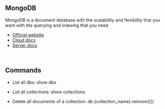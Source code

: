 ## MongoDB
MongoDB is a document database with the scalability and flexibility that you want with the querying and indexing that you need

- [Official website](https://www.mongodb.com/)
- [Cloud docs](https://docs.mongodb.com/cloud/)
- [Server docs](https://docs.mongodb.com/manual/)

<br/>

## Commands

- List all dbs: show dbs

- List all collections: show collections

- Delete all documents of a collection: db.{collection_name}.remove({})
